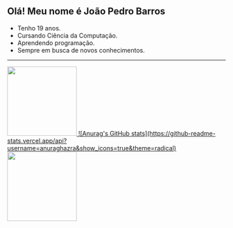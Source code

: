 ## Olá! Meu nome é João Pedro Barros

- Tenho 19 anos. 
- Cursando Ciência da Computação. 
- Aprendendo programação. 
- Sempre em busca de novos conhecimentos.
---------------------------------------------------------
<div>
    <a href="https://github.com/jppn123">
    <img height="160em" src="https://github-readme-stats.vercel.app/api?username=jppn123&show_icons=true&theme=dracula&include_all_commits=true&count_private=true"/>
        ![Anurag's GitHub stats](https://github-readme-stats.vercel.app/api?username=anuraghazra&show_icons=true&theme=radical)
    <img height="160em" src="https://github-readme-stats.vercel.app/api/top-langs/?username=jppn123&layout=compact&langs_count=7&theme=dracula"/>
</div>

